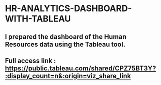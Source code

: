 # HR-ANALYTICS-DASHBOARD-WITH-TABLEAU
## I prepared the dashboard of the Human Resources data using the Tableau tool. 
## Full access link : https://public.tableau.com/shared/CPZ75BT3Y?:display_count=n&:origin=viz_share_link
